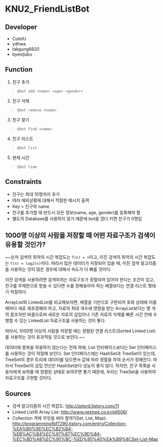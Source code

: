# KNU2_FriendListBot

## Developer
- CuteIU
- ydhwa
- takgung6820
- byeoljubu

## Function
1. 친구 추가
> `@bot add <name> <age> <gender>`
2. 친구 삭제
> `@bot remove <name>`
3. 친구 찾기
> `@bot find <name>`
4. 친구 리스트
> `@bot list`
5. 현재 시간
> `@bot time`

## Constraints
- 친구는 최대 10명까지 추가
- 여러 예외상황에 대해서 적절한 메시지 출력
- Key = 친구의 name
- 친구를 추가할 때 반드시 모든 정보(name, age, gender)를 등록해야 함
- 별도의 Database를 사용하지 않기 때문에 bot을 껐다 키면 친구가 0명임

## 1000명 이상의 사람을 저장할 때 어떤 자료구조가 검색이 유용할 것인가?
~~순차 검색의 최악의 시간 복잡도는 `T(n) = n`이고, 이진 검색의 최악의 시간 복잡도는 `T(n) = log2(n)`이다. 따라서 많은 데이터가 저장되어 있을 때, 이진 검색 알고리즘을 사용하는 것이 많은 경우에 대해서 속도가 더 빠를 것이다.

이진 검색을 사용하려면 검색하려는 자료구조가 정렬되어 있어야 한다는 조건이 있고, 친구를 무제한으로 받을 수 있다면 수를 정해놓아야 하는 배열보다는 연결 리스트 형태가 적절하다.

ArrayList와 LinkedList를 비교해보자면, 배열을 기반으로 구현되어 포화 상태에 이를 때마다 새로 재조정해야 하고, 자료의 최대 개수에 영향을 받는 ArrayList보다는 몇 개의 참조자만 바꿈으로써 새로운 자료의 삽입이나 기존 자료의 삭제를 빠른 시간 안에 수행할 수 있는 LinkedList 자료구조를 사용하는 것이 좋다.

따라서, 1000명 이상의 사람을 저장할 때는 정렬된 연결 리스트(Sorted Linked List)를 사용하는 것이 효과적일 것으로 보인다.~~

데이터에 중복을 허용하지 않는다는 전제 하에, List 인터페이스보다는 Set 인터페이스를 사용하는 것이 적절해 보인다. Set 인터페이스에는 HashSet과 TreeSet이 있는데, TreeSet의 경우 트리에 데이터를 담으면서 값에 따라 정렬을 하여 순서가 정해진다. 따라서 TreeSet의 삽입 연산은 HashSet보다 성능이 좋지 않다. 하지만, 친구 목록을 사용자에게 보여줄 때 정렬된 상태로 보여주면 좋기 때문에, 우리는 TreeSet을 사용하여 자료구조를 구현할 것이다.

## Sources
- 검색 알고리즘의 시간 복잡도: <http://zelord.tistory.com/11>
- Linked List와 Array List: <http://www.nextree.co.kr/p6506/>
- Collection 객체 무엇을 써야 할까?(Set, List, Map): <http://programmingfbf7290.tistory.com/entry/Collection-%EA%B0%9D%EC%B2%B4-%EB%AC%B4%EC%97%87%EC%9D%84-%EC%8D%A8%EC%95%BC-%ED%95%A0%EA%B9%8CSet-List-Map>

